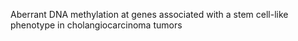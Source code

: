 Aberrant DNA methylation at genes associated with a stem cell-like phenotype in cholangiocarcinoma tumors
